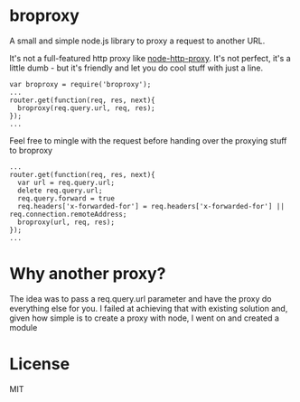 broproxy
=========

A small and simple node.js library to proxy a request to another URL.

It's not a full-featured http proxy like [node-http-proxy](https://github.com/nodejitsu/node-http-proxy).
It's not perfect, it's a little dumb - but it's friendly and let you do cool stuff with just a line.

    var broproxy = require('broproxy');
    ...
    router.get(function(req, res, next){
      broproxy(req.query.url, req, res);
    });
    ...
    
    
Feel free to mingle with the request before handing over the proxying stuff to broproxy
    
    ...
    router.get(function(req, res, next){
      var url = req.query.url;
      delete req.query.url;
      req.query.forward = true
      req.headers['x-forwarded-for'] = req.headers['x-forwarded-for'] || req.connection.remoteAddress;
      broproxy(url, req, res);
    });
    ...

Why another proxy?
====
The idea was to pass a req.query.url parameter and have the proxy do everything else for you.
I failed at achieving that with existing solution and, given how simple is to create a proxy with node, I went on and created a module

License
====
MIT